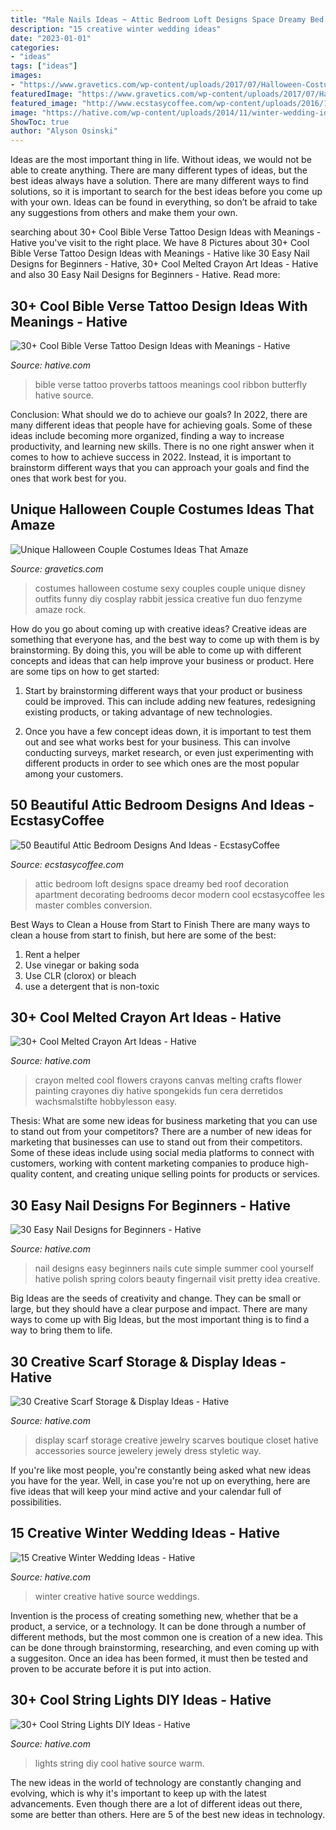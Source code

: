 ```yaml
---
title: "Male Nails Ideas ~ Attic Bedroom Loft Designs Space Dreamy Bed Roof Decoration Apartment Decorating Bedrooms Decor Modern Cool Ecstasycoffee Les Master Combles Conversion"
description: "15 creative winter wedding ideas"
date: "2023-01-01"
categories:
- "ideas"
tags: ["ideas"]
images:
- "https://www.gravetics.com/wp-content/uploads/2017/07/Halloween-Costumes-Ideas-2017.jpg"
featuredImage: "https://www.gravetics.com/wp-content/uploads/2017/07/Halloween-Costumes-Ideas-2017.jpg"
featured_image: "http://www.ecstasycoffee.com/wp-content/uploads/2016/10/dreamy-loft-room.jpg"
image: "https://hative.com/wp-content/uploads/2014/11/winter-wedding-ideas/12-creative-winter-wedding-ideas.jpg"
ShowToc: true
author: "Alyson Osinski"
---
```



Ideas are the most important thing in life. Without ideas, we would not be able to create anything. There are many different types of ideas, but the best ideas always have a solution. There are many different ways to find solutions, so it is important to search for the best ideas before you come up with your own. Ideas can be found in everything, so don’t be afraid to take any suggestions from others and make them your own.

	

		
searching about 30+ Cool Bible Verse Tattoo Design Ideas with Meanings - Hative you've visit to the right place. We have 8 Pictures about 30+ Cool Bible Verse Tattoo Design Ideas with Meanings - Hative like 30 Easy Nail Designs for Beginners - Hative, 30+ Cool Melted Crayon Art Ideas - Hative and also 30 Easy Nail Designs for Beginners - Hative. Read more:
		
    
## 30+ Cool Bible Verse Tattoo Design Ideas With Meanings - Hative

<img loading=lazy src="https://hative.com/wp-content/uploads/2014/03/bible-verse-tattoos/3-proverbs-31-25-ribbon-butterfly.jpg" onerror="this.onerror=null;this.src='https://tse1.mm.bing.net/th?id=OIP.QeBzK_2EWTBfH109D8p3BgHaJ4&amp;pid=15.1';" alt="30+ Cool Bible Verse Tattoo Design Ideas with Meanings - Hative">

_Source: hative.com_

>bible verse tattoo proverbs tattoos meanings cool ribbon butterfly hative source. 

	

Conclusion: What should we do to achieve our goals?
In 2022, there are many different ideas that people have for achieving goals. Some of these ideas include becoming more organized, finding a way to increase productivity, and learning new skills. There is no one right answer when it comes to how to achieve success in 2022. Instead, it is important to brainstorm different ways that you can approach your goals and find the ones that work best for you.

    
## Unique Halloween Couple Costumes Ideas That Amaze

<img loading=lazy src="https://www.gravetics.com/wp-content/uploads/2017/07/Halloween-Costumes-Ideas-2017.jpg" onerror="this.onerror=null;this.src='https://tse4.mm.bing.net/th?id=OIP.nvYQ-l4Gzwj7OW3i01nHywHaLH&amp;pid=15.1';" alt="Unique Halloween Couple Costumes Ideas That Amaze">

_Source: gravetics.com_

>costumes halloween costume sexy couples couple unique disney outfits funny diy cosplay rabbit jessica creative fun duo fenzyme amaze rock. 

	

How do you go about coming up with creative ideas?
Creative ideas are something that everyone has, and the best way to come up with them is by brainstorming. By doing this, you will be able to come up with different concepts and ideas that can help improve your business or product. Here are some tips on how to get started:
1. Start by brainstorming different ways that your product or business could be improved. This can include adding new features, redesigning existing products, or taking advantage of new technologies.

2. Once you have a few concept ideas down, it is important to test them out and see what works best for your business. This can involve conducting surveys, market research, or even just experimenting with different products in order to see which ones are the most popular among your customers.


    
## 50 Beautiful Attic Bedroom Designs And Ideas - EcstasyCoffee

<img loading=lazy src="http://www.ecstasycoffee.com/wp-content/uploads/2016/10/dreamy-loft-room.jpg" onerror="this.onerror=null;this.src='https://tse2.mm.bing.net/th?id=OIP.6qK1fGUOKj_YsZ61ed-RZQHaLI&amp;pid=15.1';" alt="50 Beautiful Attic Bedroom Designs And Ideas - EcstasyCoffee">

_Source: ecstasycoffee.com_

>attic bedroom loft designs space dreamy bed roof decoration apartment decorating bedrooms decor modern cool ecstasycoffee les master combles conversion. 

	

Best Ways to Clean a House from Start to Finish
There are many ways to clean a house from start to finish, but here are some of the best: 
1. Rent a helper 
2. Use vinegar or baking soda 
3. Use CLR (clorox) or bleach 
4. use a detergent that is non-toxic 

    
## 30+ Cool Melted Crayon Art Ideas - Hative

<img loading=lazy src="https://hative.com/wp-content/uploads/2014/04/melted-crayon-art/15-flowers.jpg" onerror="this.onerror=null;this.src='https://tse4.mm.bing.net/th?id=OIP.p_TA_XRZ23g6XZfcSJzzNwHaJ6&amp;pid=15.1';" alt="30+ Cool Melted Crayon Art Ideas - Hative">

_Source: hative.com_

>crayon melted cool flowers crayons canvas melting crafts flower painting crayones diy hative spongekids fun cera derretidos wachsmalstifte hobbylesson easy. 

	

Thesis: What are some new ideas for business marketing that you can use to stand out from your competitors?
There are a number of new ideas for marketing that businesses can use to stand out from their competitors. Some of these ideas include using social media platforms to connect with customers, working with content marketing companies to produce high-quality content, and creating unique selling points for products or services.

    
## 30 Easy Nail Designs For Beginners - Hative

<img loading=lazy src="https://hative.com/wp-content/uploads/2014/11/easy-nail-designs/10-easy-nail-designs-for-beginners.jpg" onerror="this.onerror=null;this.src='https://tse3.mm.bing.net/th?id=OIP.ecU7DHnwjSRTy89qLPMjcwHaKe&amp;pid=15.1';" alt="30 Easy Nail Designs for Beginners - Hative">

_Source: hative.com_

>nail designs easy beginners nails cute simple summer cool yourself hative polish spring colors beauty fingernail visit pretty idea creative. 

	

Big Ideas are the seeds of creativity and change. They can be small or large, but they should have a clear purpose and impact. There are many ways to come up with Big Ideas, but the most important thing is to find a way to bring them to life.

    
## 30 Creative Scarf Storage &amp; Display Ideas - Hative

<img loading=lazy src="https://hative.com/wp-content/uploads/2015/03/scarf-storage-ideas/29-creative-scarf-storage-and-display-ideas.jpg" onerror="this.onerror=null;this.src='https://tse3.mm.bing.net/th?id=OIP.9T2XyBj6h6HcDNLCGOAUZAHaMY&amp;pid=15.1';" alt="30 Creative Scarf Storage &amp; Display Ideas - Hative">

_Source: hative.com_

>display scarf storage creative jewelry scarves boutique closet hative accessories source jewelery jewely dress styletic way. 

	

If you're like most people, you're constantly being asked what new ideas you have for the year. Well, in case you're not up on everything, here are five ideas that will keep your mind active and your calendar full of possibilities. 

    
## 15 Creative Winter Wedding Ideas - Hative

<img loading=lazy src="https://hative.com/wp-content/uploads/2014/11/winter-wedding-ideas/12-creative-winter-wedding-ideas.jpg" onerror="this.onerror=null;this.src='https://tse3.mm.bing.net/th?id=OIP.I_FRfDVEVZh1_ZOg2T4SkQHaLH&amp;pid=15.1';" alt="15 Creative Winter Wedding Ideas - Hative">

_Source: hative.com_

>winter creative hative source weddings. 

	

Invention is the process of creating something new, whether that be a product, a service, or a technology. It can be done through a number of different methods, but the most common one is creation of a new idea. This can be done through brainstorming, researching, and even coming up with a suggesiton. Once an idea has been formed, it must then be tested and proven to be accurate before it is put into action.

    
## 30+ Cool String Lights DIY Ideas - Hative

<img loading=lazy src="https://hative.com/wp-content/uploads/2015/01/string-lights-diy-ideas/24-string-lights-diy-ideas.jpg" onerror="this.onerror=null;this.src='https://tse2.mm.bing.net/th?id=OIP.HoVdMxoVn1uKkgzgX9FFbgHaKG&amp;pid=15.1';" alt="30+ Cool String Lights DIY Ideas - Hative">

_Source: hative.com_

>lights string diy cool hative source warm. 

	

The new ideas in the world of technology are constantly changing and evolving, which is why it's important to keep up with the latest advancements. Even though there are a lot of different ideas out there, some are better than others. Here are 5 of the best new ideas in technology.

